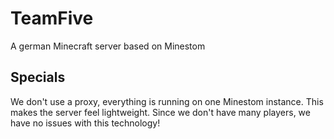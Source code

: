 # TeamFive
A german Minecraft server based on Minestom

## Specials
We don't use a proxy, everything is running on one Minestom instance. This makes the server feel lightweight. Since we don't have many players, we have no issues with this technology!